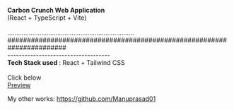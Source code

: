 <b>Carbon Crunch Web Application</b>
<br>
(React + TypeScript + Vite)
<br>
<br>
.......................................................................<br>
#######################################################################<br>
_-_-_-_-_-_-_-_-_-_-_-_-_-_-_-_-_-_-_-_-_-_-_-_-_-_-_-_-_-_-_-_-_-_-_-_-<br>
<B>Tech Stack used</B> : React + Tailwind CSS<br><br>
Click below<br>
<a href="https://Manuprasad01.github.io/Carbon-Crunch"> Preview</a>

My other works:
https://github.com/Manuprasad01
